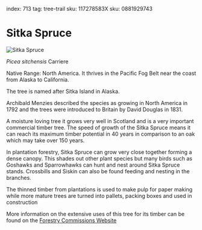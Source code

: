 index: 713
tag: tree-trail
sku: 117278583X
sku: 0881929743

# Sitka Spruce

![Sitka Spruce](sitka-spruce.jpg)

<p class="species-info"><em>Picea sitchensis</em> Carriere</p>

Native Range: North America. It thrives in the Pacific Fog Belt near the coast from Alaska to California.

The tree is named after Sitka Island in Alaska.

Archibald Menzies described the species as growing in North America in 1792 and the trees were introduced to
 Britain by David Douglas in 1831.

A moisture loving tree it grows very well in Scotland and is a very important commercial timber tree. The speed of
  growth of the Sitka Spruce means it can reach its maximum timber potential in 40 years in comparison to an oak which
  may take over 150 years.

In plantation forestry, Sitka Spruce can grow very close together forming a dense canopy. This shades out other plant
  species but many birds such as Goshawks and Sparrowhawks can hunt and nest around Sitka Spruce stands. Crossbills
  and Siskin can also be found feeding and nesting in the branches.

The thinned timber from plantations is used to make pulp for paper making while more mature trees are turned into
  pallets, packing boxes and used in construction

More information on the extensive uses of this tree for its timber can be found on the
[Forestry Commissions Website](www.forestry.gov.uk/forestry/INFD-5NLEJ6)